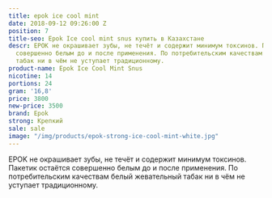```yaml
---
title: epok ice cool mint
date: 2018-09-12 09:26:00 Z
position: 7
title-seo: Epok Ice cool mint snus купить в Казахстане
descr: EPOK не окрашивает зубы, не течёт и содержит минимум токсинов. Пакетик остаётся
  совершенно белым до и после применения. По потребительским качествам белый жевательный
  табак ни в чём не уступает традиционному.
product-name: Epok Ice Cool Mint Snus
nicotine: 14
portions: 24
gram: '16,8'
price: 3800
new-price: 3500
brand: Epok
strong: Крепкий
sale: sale
image: "/img/products/epok-strong-ice-cool-mint-white.jpg"
---
```


EPOK не окрашивает зубы, не течёт и содержит минимум токсинов. Пакетик остаётся совершенно белым до и после применения. По потребительским качествам белый жевательный табак ни в чём не уступает традиционному.